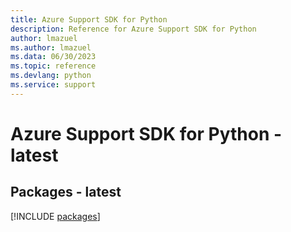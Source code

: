 ```yaml
---
title: Azure Support SDK for Python
description: Reference for Azure Support SDK for Python
author: lmazuel
ms.author: lmazuel
ms.data: 06/30/2023
ms.topic: reference
ms.devlang: python
ms.service: support
---
```

# Azure Support SDK for Python - latest
## Packages - latest
[!INCLUDE [packages](support-index.md)]